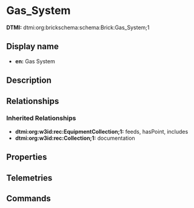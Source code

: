 # Gas_System
**DTMI:** dtmi:org:brickschema:schema:Brick:Gas_System;1
## Display name
- **en:** Gas System
## Description
## Relationships
### Inherited Relationships
* **dtmi:org:w3id:rec:EquipmentCollection;1:** feeds, hasPoint, includes
* **dtmi:org:w3id:rec:Collection;1:** documentation
## Properties
## Telemetries
## Commands
